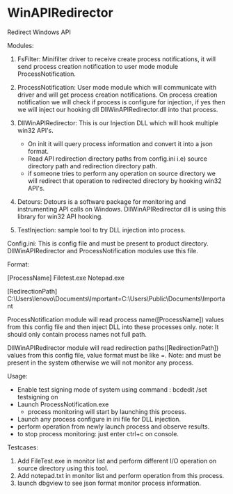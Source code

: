 # WinAPIRedirector
Redirect Windows API 

Modules:
1. FsFilter: Minifilter driver to receive create process notifications, it will send process creation notification to user mode module ProcessNotification.

2. ProcessNotification: User mode module which will communicate with driver and will get process creation notifications.
	On process creation notification we will check if process is configure for injection, if yes then we will inject our hooking dll DllWinAPIRedirector.dll into that process.
	
3. DllWinAPIRedirector: This is our Injection DLL which will hook multiple win32 API's. 
	- On init it will query process information and convert it into a json format.
	- Read API redirection directory paths from config.ini i.e) source directory path and redirection directory path.
	- if someone tries to perform any operation on source directory we will redirect that operation to redirected directory by hooking win32 API's.
	
4. Detours: Detours is a software package for monitoring and instrumenting API calls on Windows. DllWinAPIRedirector dll is using this library for win32 API hooking.

5. TestInjection: sample tool to try DLL injection into process.

Config.ini: This is config file and must be present to product directory. DllWinAPIRedirector and ProcessNotification modules use this file.

Format:

[ProcessName]
Filetest.exe
Notepad.exe

[RedirectionPath]
C:\Users\lenovo\Documents\Important=C:\Users\Public\Documents\Important

ProcessNotification module will read process name([ProcessName]) values from this config file and then inject DLL into these processes only.
note: It should only contain process names not full path.

DllWinAPIRedirector module will read redirection paths([RedirectionPath]) values from this config file, value format must be like <source dir path>=<redirect dir path>.
Note: <source dir path> and <redirect dir path> must be present in the system otherwise we will not monitor any process.

Usage:

- Enable test signing mode of system using command : bcdedit /set testsigning on
- Launch ProcessNotification.exe 
	- process monitoring will start by launching this process.
- Launch any process configure in ini file for DLL injection.
- perform operation from newly launch process and observe results.
- to stop process monitoring:
	just enter ctrl+c on console.
	
Testcases:
1. Add FileTest.exe in monitor list and perform different I/O operation on source directory using this tool.
2. Add notepad.txt in monitor list and perform operation from this process.
3. launch dbgview to see json format monitor process information. 


	
 
	


